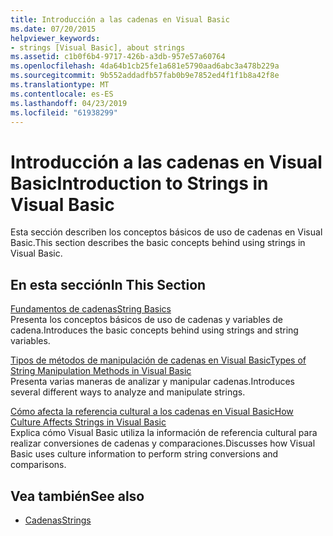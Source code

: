 ```yaml
---
title: Introducción a las cadenas en Visual Basic
ms.date: 07/20/2015
helpviewer_keywords:
- strings [Visual Basic], about strings
ms.assetid: c1b0f6b4-9717-426b-a3db-957e57a60764
ms.openlocfilehash: 4da64b1cb25fe1a681e5790aad6abc3a478b229a
ms.sourcegitcommit: 9b552addadfb57fab0b9e7852ed4f1f1b8a42f8e
ms.translationtype: MT
ms.contentlocale: es-ES
ms.lasthandoff: 04/23/2019
ms.locfileid: "61938299"
---
```

# <a name="introduction-to-strings-in-visual-basic"></a><span data-ttu-id="8f951-102">Introducción a las cadenas en Visual Basic</span><span class="sxs-lookup"><span data-stu-id="8f951-102">Introduction to Strings in Visual Basic</span></span>
<span data-ttu-id="8f951-103">Esta sección describen los conceptos básicos de uso de cadenas en Visual Basic.</span><span class="sxs-lookup"><span data-stu-id="8f951-103">This section describes the basic concepts behind using strings in Visual Basic.</span></span>  
  
## <a name="in-this-section"></a><span data-ttu-id="8f951-104">En esta sección</span><span class="sxs-lookup"><span data-stu-id="8f951-104">In This Section</span></span>  
 [<span data-ttu-id="8f951-105">Fundamentos de cadenas</span><span class="sxs-lookup"><span data-stu-id="8f951-105">String Basics</span></span>](../../../../visual-basic/programming-guide/language-features/strings/string-basics.md)  
 <span data-ttu-id="8f951-106">Presenta los conceptos básicos de uso de cadenas y variables de cadena.</span><span class="sxs-lookup"><span data-stu-id="8f951-106">Introduces the basic concepts behind using strings and string variables.</span></span>  
  
 [<span data-ttu-id="8f951-107">Tipos de métodos de manipulación de cadenas en Visual Basic</span><span class="sxs-lookup"><span data-stu-id="8f951-107">Types of String Manipulation Methods in Visual Basic</span></span>](../../../../visual-basic/programming-guide/language-features/strings/types-of-string-manipulation-methods.md)  
 <span data-ttu-id="8f951-108">Presenta varias maneras de analizar y manipular cadenas.</span><span class="sxs-lookup"><span data-stu-id="8f951-108">Introduces several different ways to analyze and manipulate strings.</span></span>  
  
 [<span data-ttu-id="8f951-109">Cómo afecta la referencia cultural a los cadenas en Visual Basic</span><span class="sxs-lookup"><span data-stu-id="8f951-109">How Culture Affects Strings in Visual Basic</span></span>](../../../../visual-basic/programming-guide/language-features/strings/how-culture-affects-strings.md)  
 <span data-ttu-id="8f951-110">Explica cómo Visual Basic utiliza la información de referencia cultural para realizar conversiones de cadenas y comparaciones.</span><span class="sxs-lookup"><span data-stu-id="8f951-110">Discusses how Visual Basic uses culture information to perform string conversions and comparisons.</span></span>  
  
## <a name="see-also"></a><span data-ttu-id="8f951-111">Vea también</span><span class="sxs-lookup"><span data-stu-id="8f951-111">See also</span></span>

- [<span data-ttu-id="8f951-112">Cadenas</span><span class="sxs-lookup"><span data-stu-id="8f951-112">Strings</span></span>](../../../../visual-basic/programming-guide/language-features/strings/index.md)
